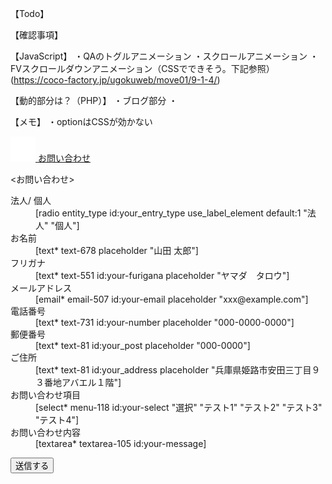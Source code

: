 <!-- 後で消す -->
【Todo】

【確認事項】



【JavaScript】
・QAのトグルアニメーション
・スクロールアニメーション
・FVスクロールダウンアニメーション（CSSでできそう。下記参照）
(https://coco-factory.jp/ugokuweb/move01/9-1-4/)

【動的部分は？（PHP）】
・ブログ部分
・

【メモ】
・optionはCSSが効かない
<!-- 後で消すここまで -->

<components>
<a href="#" class="btn">
    <img src="./images/arc-icon-mail.png" alt="メールアイコン" class="btn__icon">
    <span class="btn__text">お問い合わせ</span>
</a>


<お問い合わせ>
<form action="" class="contact-form">
 <dl class="contact-form__dl">
  <div class="contact-form__row">
   <div class="contact-form__label"><label for="your-entity_type">法人/ 個人</label></div>
   <div class="contact-form__radio">
    <dd class="contact-form__input contact-form__input--radio">
[radio entity_type id:your_entry_type use_label_element default:1 "法人" "個人"]
    </dd>
   </div>
  </div>
  <div class="contact-form__row">
   <div class="contact-form__label"><label for="your-name">お名前<span class="require-label"></span></label></div>
   <dd class="contact-form__input">
[text* text-678 placeholder "山田 太郎"]
   </dd>
  </div>
  <div class="contact-form__row">
   <div class="contact-form__label"><label for="your-furigana">フリガナ<span class="require-label"></span></label></div>
   <dd class="contact-form__input">
[text* text-551 id:your-furigana placeholder "ヤマダ　タロウ"]
   </dd>
  </div>
  <div class="contact-form__row">
   <div class="contact-form__label"><label for="your-email">メールアドレス<span class="require-label"></span></label></div>
   <dd class="contact-form__input">
[email* email-507 id:your-email placeholder "xxx@example.com"]
   </dd>
  </div>
  <div class="contact-form__row">
   <div class="contact-form__label"><label for="your-number">電話番号<span class="require-label"></span></label></div>
   <dd class="contact-form__input">
[text* text-731 id:your-number placeholder "000-0000-0000"]
   </dd>
  </div>
  <div class="contact-form__row">
   <div class="contact-form__label"><label for="your-zip">郵便番号<span class="require-label"></span></label></div>
   <dd class="contact-form__input">
[text* text-81 id:your_post placeholder "000-0000"]
   </dd>
  </div>
  <div class="contact-form__row">
   <div class="contact-form__label"><label for="your-address">ご住所<span class="require-label"></span></label></div>
   <dd class="contact-form__input">
[text* text-81 id:your_address placeholder "兵庫県姫路市安田三丁目９３番地アバエル１階"]
   </dd>
  </div>
  <div class="contact-form__row">
   <div class="contact-form__label"><label for="your-item">お問い合わせ項目</label></div>
   <dd class="contact-form__input">
[select* menu-118 id:your-select "選択" "テスト1" "テスト2" "テスト3" "テスト4"]
   </dd>
  </div>
  <div class="contact-form__row">
   <dt class="contact-form__label"><label for="your-message">お問い合わせ内容<span class="require-label"></span></label></dt>
   <dd class="contact-form__input">
[textarea* textarea-105 id:your-message]
   </dd>
  </div> 
 </dl>
 <div class="contact-form__submit">
  <input type="submit" value="送信する">
 </div>
</form>